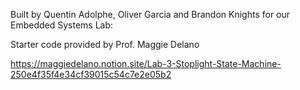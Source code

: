 Built by Quentin Adolphe, Oliver Garcia and Brandon Knights for our Embedded Systems Lab:

Starter code provided by Prof. Maggie Delano

https://maggiedelano.notion.site/Lab-3-Stoplight-State-Machine-250e4f35f4e34cf39015c54c7e2e05b2